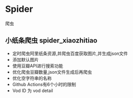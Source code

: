 # Spider
爬虫


## 小纸条爬虫 spider_xiaozhitiao 
* 定时爬虫阿里纸条资源,并爬虫百度获取图片,并生成json文件
* 添加默认图片
* 使用豆瓣API进行搜索功能
* 优化爬虫豆瓣数量,json文件生成后再爬虫
* 优化空字符串的名称
* Github Actions有6个小时的限制
* Vod ID 为 vod detail